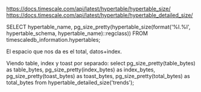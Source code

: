 https://docs.timescale.com/api/latest/hypertable/hypertable_size/
https://docs.timescale.com/api/latest/hypertable/hypertable_detailed_size/

SELECT hypertable_name, pg_size_pretty(hypertable_size(format('%I.%I', hypertable_schema, hypertable_name)::regclass)) FROM timescaledb_information.hypertables;

El espacio que nos da es el total, datos+index.

Viendo table, index y toast por separado:
select pg_size_pretty(table_bytes) as table_bytes, pg_size_pretty(index_bytes) as index_bytes, pg_size_pretty(toast_bytes) as toast_bytes, pg_size_pretty(total_bytes) as total_bytes from hypertable_detailed_size('trends');
